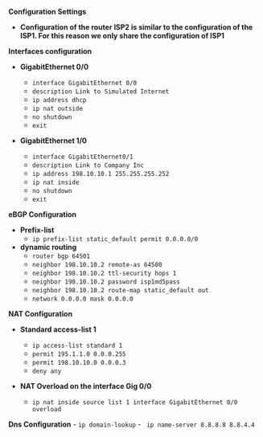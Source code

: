 **Configuration Settings**
* **Configuration of the router ISP2 is similar to the configuration of the ISP1. For this reason we only share the configuration of ISP1**
 


**Interfaces configuration**

* **GigabitEthernet 0/0**

    - `interface GigabitEthernet 0/0`
    - `description Link to Simulated Internet`
    - `ip address dhcp`
    - `ip nat outside`
    - `no shutdown`
    - `exit`

* **GigabitEthernet 1/0**

    - `interface GigabitEthernet0/1`
    - `description Link to Company Inc`
    - `ip address 198.10.10.1 255.255.255.252`
    - `ip nat inside`
    - `no shutdown`
    - `exit`


**eBGP Configuration**

* **Prefix-list**
    - `ip prefix-list static_default permit 0.0.0.0/0`
* **dynamic routing**
    - `router bgp 64501`
    - `neighbor 198.10.10.2 remote-as 64500`
    - `neighbor 198.10.10.2 ttl-security hops 1`
    - `neighbor 198.10.10.2 password isp1md5pass`
    - `neighbor 198.10.10.2 route-map static_default out`
    - `network 0.0.0.0 mask 0.0.0.0`


**NAT Configuration**
* **Standard access-list 1**
    - `ip access-list standard 1`
    - `permit 195.1.1.0 0.0.0.255`
    - `permit 198.10.10.0 0.0.0.3`
    - `deny any`
    
* **NAT Overload on the interface Gig 0/0**
    - `ip nat inside source list 1 interface GigabitEthernet 0/0 overload`


**Dns Configuration**
    - `ip domain-lookup`
    - ` ip name-server 8.8.8.8 8.8.4.4`



